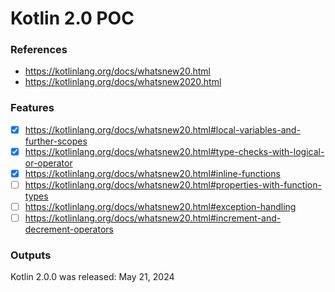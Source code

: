 # Kotlin 2.0 POC

### References

- https://kotlinlang.org/docs/whatsnew20.html
- https://kotlinlang.org/docs/whatsnew2020.html

### Features

- [x] https://kotlinlang.org/docs/whatsnew20.html#local-variables-and-further-scopes
- [x] https://kotlinlang.org/docs/whatsnew20.html#type-checks-with-logical-or-operator
- [x] https://kotlinlang.org/docs/whatsnew20.html#inline-functions
- [ ] https://kotlinlang.org/docs/whatsnew20.html#properties-with-function-types
- [ ] https://kotlinlang.org/docs/whatsnew20.html#exception-handling
- [ ] https://kotlinlang.org/docs/whatsnew20.html#increment-and-decrement-operators

### Outputs

Kotlin 2.0.0 was released: May 21, 2024
